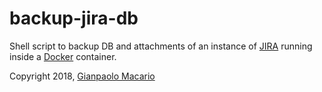 # backup-jira-db

Shell script to backup DB and attachments of an instance of
[JIRA](https://www.atlassian.com/software/jira)
running inside a [Docker](https://www.docker.com/) container.

Copyright 2018, [Gianpaolo Macario](http://gmacario.github.io/)

<!-- EOF -->
